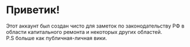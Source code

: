 # Приветик!
Этот аккаунт был создан чисто для заметок по законодательству РФ в области капитального ремонта и некоторых других областей.  
P.S больше как публичная-личная вики.
